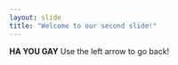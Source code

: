 ```yaml
---
layout: slide
title: "Welcome to our second slide!"
---
```

**HA YOU GAY**
Use the left arrow to go back!
